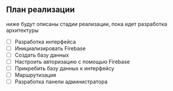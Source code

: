 ## План реализации

ниже будут описаны стадии реализации, пока идет разработка архитектуры

- [ ] Разработка интерфейса 
- [ ] Инициализировать Firebase 
- [ ] Создать базу данных 
- [ ] Настроить авторизацию с помощью Firebase 
- [ ] Прикребить базу данных к интерфейсу 
- [ ] Маршрутизация 
- [ ] Разработка панели администратора
